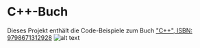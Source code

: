 # C++-Buch

Dieses Projekt enthält die Code-Beispiele zum Buch ["C++", ISBN: 9798671312928](https://www.amazon.de/dp/B08J5CSZ1F)
![alt text](https://github.com/mahrth/Cpp-Buch2/blob/master/img.jpg?raw=true)
